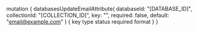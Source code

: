 mutation {
    databasesUpdateEmailAttribute(
        databaseId: "[DATABASE_ID]",
        collectionId: "[COLLECTION_ID]",
        key: "",
        required: false,
        default: "email@example.com"
    ) {
        key
        type
        status
        required
        format
    }
}
